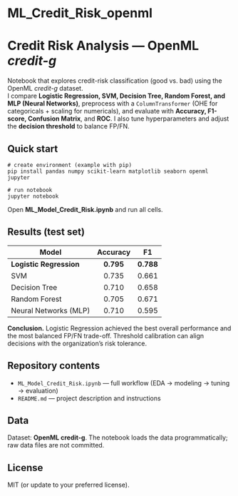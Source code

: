 # ML_Credit_Risk_openml
# Credit Risk Analysis — OpenML *credit-g*

Notebook that explores credit-risk classification (good vs. bad) using the OpenML *credit-g* dataset.  
I compare **Logistic Regression, SVM, Decision Tree, Random Forest, and MLP (Neural Networks)**, preprocess with a `ColumnTransformer` (OHE for categoricals + scaling for numericals), and evaluate with **Accuracy, F1-score, Confusion Matrix**, and **ROC**. I also tune hyperparameters and adjust the **decision threshold** to balance FP/FN.

## Quick start
    # create environment (example with pip)
    pip install pandas numpy scikit-learn matplotlib seaborn openml jupyter

    # run notebook
    jupyter notebook

Open **ML_Model_Credit_Risk.ipynb** and run all cells.

## Results (test set)
| Model                  | Accuracy | F1    |
|------------------------|:-------:|:-----:|
| **Logistic Regression**| **0.795** | **0.788** |
| SVM                    | 0.735   | 0.661 |
| Decision Tree          | 0.710   | 0.658 |
| Random Forest          | 0.705   | 0.671 |
| Neural Networks (MLP)  | 0.710   | 0.595 |

**Conclusion.** Logistic Regression achieved the best overall performance and the most balanced FP/FN trade-off. Threshold calibration can align decisions with the organization’s risk tolerance.

## Repository contents
- `ML_Model_Credit_Risk.ipynb` — full workflow (EDA → modeling → tuning → evaluation)
- `README.md` — project description and instructions


## Data
Dataset: **OpenML credit-g**. The notebook loads the data programmatically; raw data files are not committed.

## License
MIT (or update to your preferred license).
